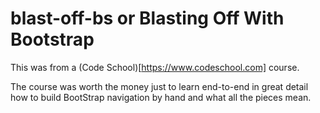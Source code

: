 # blast-off-bs or Blasting Off With Bootstrap

This was from a (Code School)[https://www.codeschool.com] course.

The course was worth the money just to learn end-to-end in great detail how to build BootStrap navigation by hand and what all the pieces mean.

